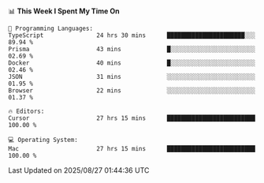 <!--START_SECTION:waka-->
📊 **This Week I Spent My Time On** 

```text
💬 Programming Languages: 
TypeScript               24 hrs 30 mins      ██████████████████████░░░   89.94 % 
Prisma                   43 mins             █░░░░░░░░░░░░░░░░░░░░░░░░   02.69 % 
Docker                   40 mins             █░░░░░░░░░░░░░░░░░░░░░░░░   02.46 % 
JSON                     31 mins             ░░░░░░░░░░░░░░░░░░░░░░░░░   01.95 % 
Browser                  22 mins             ░░░░░░░░░░░░░░░░░░░░░░░░░   01.37 % 

🔥 Editors: 
Cursor                   27 hrs 15 mins      █████████████████████████   100.00 % 

💻 Operating System: 
Mac                      27 hrs 15 mins      █████████████████████████   100.00 % 
```


 Last Updated on 2025/08/27 01:44:36 UTC
<!--END_SECTION:waka-->

